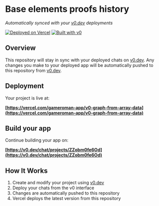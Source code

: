 # Base elements proofs history

*Automatically synced with your [v0.dev](https://v0.dev) deployments*

[![Deployed on Vercel](https://img.shields.io/badge/Deployed%20on-Vercel-black?style=for-the-badge&logo=vercel)](https://vercel.com/gameroman-app/v0-graph-from-array-data)
[![Built with v0](https://img.shields.io/badge/Built%20with-v0.dev-black?style=for-the-badge)](https://v0.dev/chat/projects/ZZobm0fe6Od)

## Overview

This repository will stay in sync with your deployed chats on [v0.dev](https://v0.dev).
Any changes you make to your deployed app will be automatically pushed to this repository from [v0.dev](https://v0.dev).

## Deployment

Your project is live at:

**[https://vercel.com/gameroman-app/v0-graph-from-array-data](https://vercel.com/gameroman-app/v0-graph-from-array-data)**

## Build your app

Continue building your app on:

**[https://v0.dev/chat/projects/ZZobm0fe6Od](https://v0.dev/chat/projects/ZZobm0fe6Od)**

## How It Works

1. Create and modify your project using [v0.dev](https://v0.dev)
2. Deploy your chats from the v0 interface
3. Changes are automatically pushed to this repository
4. Vercel deploys the latest version from this repository